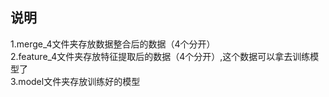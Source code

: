 ## 说明
1.merge_4文件夹存放数据整合后的数据（4个分开）
<br>2.feature_4文件夹存放特征提取后的数据（4个分开）,这个数据可以拿去训练模型了
<br>3.model文件夹存放训练好的模型
